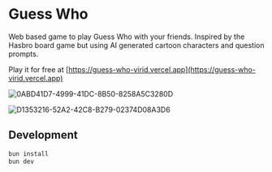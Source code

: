 # Guess Who

Web based game to play Guess Who with your friends. Inspired by the Hasbro board game but using AI generated cartoon characters and question prompts.

Play it for free at [https://guess-who-virid.vercel.app](https://guess-who-virid.vercel.app)

![0ABD41D7-4999-41DC-8B50-8258A5C3280D](https://github.com/lineville/guess-who/assets/25349044/6f37e6fa-5327-4841-adbb-3870c8562ce0)

![D1353216-52A2-42C8-B279-02374D08A3D6](https://github.com/lineville/guess-who/assets/25349044/cb0a5891-182a-4b8a-ba81-fdf487b8d22a)


## Development

```bash
bun install
bun dev
```

